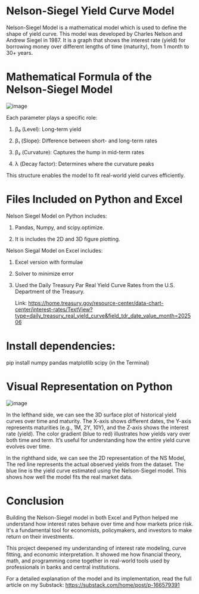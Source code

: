 # Nelson-Siegel Yield Curve Model


Nelson-Siegel Model is a mathematical model which is used to define the shape of yield curve. This model was developed by Charles Nelson and Andrew Siegel in 1987. It is a graph that shows the interest rate (yield) for borrowing money over different lengths of time (maturity), from 1 month to 30+ years. 

# Mathematical Formula of the Nelson-Siegel Model


![image](https://github.com/user-attachments/assets/4237a5a4-5b18-4e9f-b44e-359be2a53d53)


Each parameter plays a specific role:

1. β₀ (Level): Long-term yield

2. β₁ (Slope): Difference between short- and long-term rates

3. β₂ (Curvature): Captures the hump in mid-term rates

4. λ (Decay factor): Determines where the curvature peaks

This structure enables the model to fit real-world yield curves efficiently.

# Files Included on Python and Excel

Nelson Siegel Model on Python includes: 

1. Pandas, Numpy, and scipy.optimize. 

2. It is includes the 2D and 3D figure plotting.

Nelson Siegal Model on Excel includes: 

1. Excel version with formulae

2. Solver to minimize error

3. Used the Daily Treasury Par Real Yield Curve Rates from the U.S. Department of the Treasury.

   Link: https://home.treasury.gov/resource-center/data-chart-center/interest-rates/TextView?type=daily_treasury_real_yield_curve&field_tdr_date_value_month=202506

# Install dependencies:

pip install numpy pandas matplotlib scipy (in the Terminal)

# Visual Representation on Python 

![image](https://github.com/user-attachments/assets/1a1b3212-e9fd-4699-aa08-77137df2d63a)


In the lefthand side, we can see the 3D surface plot of historical yield curves over time and maturity.
The X-axis shows different dates, the Y-axis represents maturities (e.g., 1M, 2Y, 10Y), and the Z-axis shows the interest rate (yield).
The color gradient (blue to red) illustrates how yields vary over both time and term. It’s useful for understanding how the entire yield curve evolves over time.

In the righthand side, we can see the 2D representation of the NS Model, The red line represents the actual observed yields from the dataset.
The blue line is the yield curve estimated using the Nelson-Siegel model. This shows how well the model fits the real market data.

# Conclusion

Building the Nelson-Siegel model in both Excel and Python helped me understand how interest rates behave over time and how markets price risk. It's a fundamental tool for economists, policymakers, and investors to make return on their investments.

This project deepened my understanding of interest rate modeling, curve fitting, and economic interpretation. It showed me how financial theory, math, and programming come together in real-world tools used by professionals in banks and central institutions.

For a detailed explanation of the model and its implementation, read the full article on my Substack: 
https://substack.com/home/post/p-166579391











